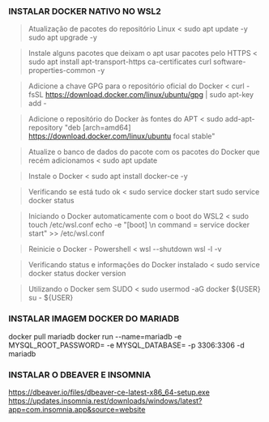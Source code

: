 ### INSTALAR DOCKER NATIVO NO WSL2 ###

> Atualização de pacotes do repositório Linux <
sudo apt update -y
sudo apt upgrade -y

> Instale alguns pacotes que deixam o apt usar pacotes pelo HTTPS <
sudo apt install apt-transport-https ca-certificates curl software-properties-common -y

> Adicione a chave GPG para o repositório oficial do Docker <
curl -fsSL https://download.docker.com/linux/ubuntu/gpg | sudo apt-key add -

> Adicione o repositório do Docker às fontes do APT <
sudo add-apt-repository "deb [arch=amd64] https://download.docker.com/linux/ubuntu focal stable"

> Atualize o banco de dados do pacote com os pacotes do Docker que recém adicionamos <
sudo apt update

> Instale o Docker <
sudo apt install docker-ce -y

> Verificando se está tudo ok <
sudo service docker start
sudo service docker status

> Iniciando o Docker automaticamente com o boot do WSL2 < 
sudo touch /etc/wsl.conf
echo -e "[boot] \n command = service docker start" >> /etc/wsl.conf

> Reinicie o Docker - Powershell <
wsl --shutdown
wsl -l -v

> Verificando status e informações do Docker instalado <
sudo service docker status
docker version

> Utilizando o Docker sem SUDO <
sudo usermod -aG docker ${USER}
su - ${USER}

### INSTALAR IMAGEM DOCKER DO MARIADB ###
docker pull mariadb
docker run --name=mariadb -e MYSQL_ROOT_PASSWORD=<SENHA ROOT> -e MYSQL_DATABASE=<BANCO> -p 3306:3306 -d mariadb

### INSTALAR O DBEAVER E INSOMNIA
https://dbeaver.io/files/dbeaver-ce-latest-x86_64-setup.exe
https://updates.insomnia.rest/downloads/windows/latest?app=com.insomnia.app&source=website

